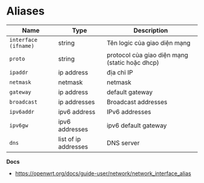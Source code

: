 # Aliases 

|Name|Type|Description|
|----|----|-----------|
|`interface (ifname)`|string|Tên logic của giao diện mạng 
|`proto`|string|protocol của giao diện mạng (static hoặc dhcp)
|`ipaddr`|ip address| địa chỉ IP
|`netmask`|netmask|netmask
|`gateway`|ip address|default gateway|
|`broadcast`|ip addresses|Broadcast addresses
|`ipv6addr`|ipv6 address|IPv6 addresses
|`ipv6gw`|ipv6 addresses|ipv6 default gateway
|`dns`|list of ip addresses|DNS server|

__Docs__
- https://openwrt.org/docs/guide-user/network/network_interface_alias
